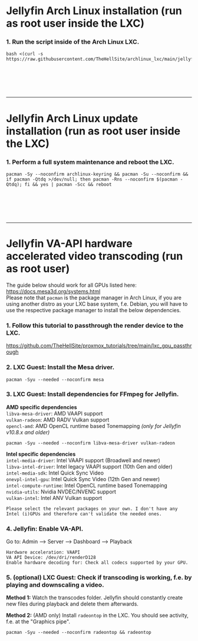 # Jellyfin Arch Linux installation (run as root user inside the LXC)

### 1. Run the script inside of the Arch Linux LXC.

  ```
  bash <(curl -s https://raw.githubusercontent.com/TheHellSite/archlinux_lxc/main/jellyfin/jellyfin_installer.sh)
  ```

<br />
<br />
<br />
<br />
<hr>

# Jellyfin Arch Linux update installation (run as root user inside the LXC)

### 1. Perform a full system maintenance and reboot the LXC.

  ```
  pacman -Sy --noconfirm archlinux-keyring && pacman -Su --noconfirm && if pacman -Qtdq >/dev/null; then pacman -Rns --noconfirm $(pacman -Qtdq); fi && yes | pacman -Scc && reboot
  ```

<br />
<br />
<br />
<br />
<hr>

# Jellyfin VA-API hardware accelerated video transcoding (run as root user)

The guide below should work for all GPUs listed here: https://docs.mesa3d.org/systems.html  
Please note that `pacman` is the package manager in Arch Linux, if you are using another distro as your LXC base system, f.e. Debian, you will have to use the respective package manager to install the below dependencies.

### 1. Follow this tutorial to passthrough the render device to the LXC.
https://github.com/TheHellSite/proxmox_tutorials/tree/main/lxc_gpu_passthrough

### 2. LXC Guest: Install the Mesa driver.

  ```
  pacman -Syu --needed --noconfirm mesa
  ```

### 3. LXC Guest: Install dependencies for FFmpeg for Jellyfin.

**AMD specific dependencies**  
`libva-mesa-driver`: AMD VAAPI support  
`vulkan-radeon`: AMD RADV Vulkan support  
`opencl-amd`: AMD OpenCL runtime based Tonemapping *(only for Jellyfin v10.8.x and older)*  

  ```
  pacman -Syu --needed --noconfirm libva-mesa-driver vulkan-radeon
  ```

**Intel specific dependencies**  
`intel-media-driver`: Intel VAAPI support (Broadwell and newer)  
`libva-intel-driver`: Intel legacy VAAPI support (10th Gen and older)  
`intel-media-sdk`: Intel Quick Sync Video  
`onevpl-intel-gpu`: Intel Quick Sync Video (12th Gen and newer)  
`intel-compute-runtime`: Intel OpenCL runtime based Tonemapping  
`nvidia-utils`: Nvidia NVDEC/NVENC support  
`vulkan-intel`: Intel ANV Vulkan support  

  ```
  Please select the relevant packages on your own. I don't have any Intel (i)GPUs and therefore can't validate the needed ones.
  ```

### 4. Jellyfin: Enable VA-API.

  Go to: Admin --> Server --> Dashboard --> Playback
  ```
  Hardware acceleration: VAAPI
  VA API Device: /dev/dri/renderD128
  Enable hardware decoding for: Check all codecs supported by your GPU.
  ```

### 5. (optional) LXC Guest: Check if transcoding is working, f.e. by playing and downscaling a video.

  **Method 1:** Watch the transcodes folder. Jellyfin should constantly create new files during playback and delete them afterwards.

  **Method 2:** (AMD only) Install ```radeontop``` in the LXC. You should see activity, f.e. at the "Graphics pipe".
  ```
  pacman -Syu --needed --noconfirm radeontop && radeontop
  ```
